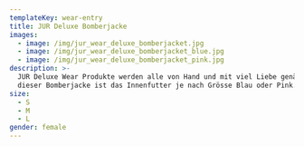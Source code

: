 ```yaml
---
templateKey: wear-entry
title: JUR Deluxe Bomberjacke
images:
  - image: /img/jur_wear_deluxe_bomberjacket.jpg
  - image: /img/jur_wear_deluxe_bomberjacket_blue.jpg
  - image: /img/jur_wear_deluxe_bomberjacket_pink.jpg
description: >-
  JUR Deluxe Wear Produkte werden alle von Hand und mit viel Liebe genäht. Bei
  dieser Bomberjacke ist das Innenfutter je nach Grösse Blau oder Pink.
size:
  - S
  - M
  - L
gender: female
---
```


